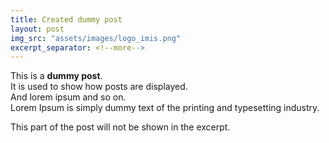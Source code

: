 ```yaml
---
title: Created dummy post
layout: post
img_src: "assets/images/logo_imis.png"
excerpt_separator: <!--more-->
---
```

This is a **dummy post**.  
It is used to show how posts are displayed.  
And lorem ipsum and so on.  
Lorem Ipsum is simply dummy text of the printing and typesetting industry.
<!--more-->
This part of the post will not be shown in the excerpt.